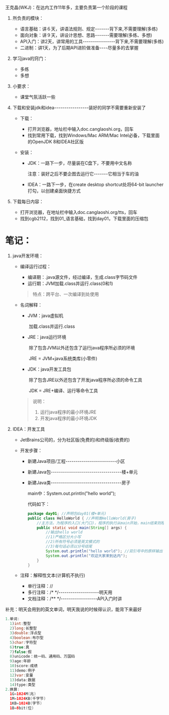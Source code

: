 王克晶(WKJ)：在达内工作11年多，主要负责第一个阶段的课程

1. 所负责的模块：

   - 语言基础：讲６天，讲语法规则、规定-------背下来,不需要理解(多练)
   - 面向对象：讲９天，讲设计思想、思路-------需要理解(多练、多想)
   - API入门：讲2天，讲常用的工具----------------背下来,不需要理解(多练)
   - 二进制：讲1天，为了后期API进阶做准备----尽量多的去掌握

2. 学习java的窍门：

   - 多练
   - 多想

3. 小要求：

   - 课堂气氛活跃一些

4. 下载和安装jdk和idea-----------------装好的同学不需要重新安装了

   - 下载：

     - 打开浏览器，地址栏中输入doc.canglaoshi.org，回车
     - 找到常用下载，找到Windows/Mac ARM/Mac Intel必备，下载里面的OpenJDK 8和IDEA社区版

   - 安装：

     - JDK：一路下一步，尽量装在C盘下，不要用中文名称

       注意：装好之后不要企图去运行它-------它相当于车的油

     - IDEA：一路下一步，在create desktop shortcut处将64-bit launcher打勾，以创建桌面快捷方式

5. 下载每日内容：

   - 打开浏览器，在地址栏中输入doc.canglaoshi.org/tts，回车
   - 找到cgb2112，找到01_语言基础，找到day01，下载里面的压缩包



# 笔记：

1. java开发环境：

   - 编译运行过程：

     - 编译期：.java源文件，经过编译，生成.class字节码文件
     - 运行期：JVM加载.class并运行.class(0和1)

     > 特点：跨平台、一次编译到处使用

   - 名词解释：

     - JVM：java虚拟机

       ​          加载.class并运行.class

     - JRE：java运行环境

       ​         除了包含JVM以外还包含了运行java程序所必须的环境

       ​         JRE = JVM+java系统类库(小零件)

     - JDK：java开发工具包

       ​          除了包含JRE以外还包含了开发java程序所必须的命令工具

       ​          JDK = JRE+编译、运行等命令工具

     > 说明：
     >
     > 1. 运行java程序的最小环境JRE
     > 2. 开发java程序的最小环境JDK

2. IDEA：开发工具

   - JetBrains公司的，分为社区版(免费的)和终级版(收费的)

   - 开发步骤：

     - 新建Java项目/工程-------------------------小区

     - 新建Java包-----------------------------------楼+单元

     - 新建Java类-----------------------------------房子

       main中：System.out.println("hello world");

       代码如下：

       ```java
       package day01; //声明包day01(楼+单元)
       public class HelloWorld { //声明类HelloWorld(房子)
           //主方法，为程序的入口(大门口)，程序的执行从main开始，main结束则程序结束
           public static void main(String[] args) {
               //输出hello world
               //1)严格区分大小写
               //2)所有符号必须是英文模式的
               //3)每句话必须以分号结尾
               System.out.println("hello world"); //双引号中的原样输出
               System.out.println("欢迎大家来到达内");
           }
       }
       ```

   - 注释：解释性文本(计算机不执行)

     - 单行注释：//
     - 多行注释：/*    */--------------------明天用
     - 文档注释：/**     */------------------API入门时讲



补充：明天会用到的英文单词，明天我说的时候得认识，能背下来最好

```java
1.单词:
  1)int:整型
  2)long:长整型
  3)double:浮点型
  4)boolean:布尔型
  5)char:字符型
  6)true:真 
  7)false:假
  8)unicode：统一码、通用码、万国码
  9)age:年龄
  10)score:成绩
  11)demo:例子
  12)var:变量
  13)data:数据
  14)type:类型
2.换算:
  1G=1024M(兆)
  1M=1024KB(千字节)
  1KB=1024B(字节)
  1B=8bit(位)
```









